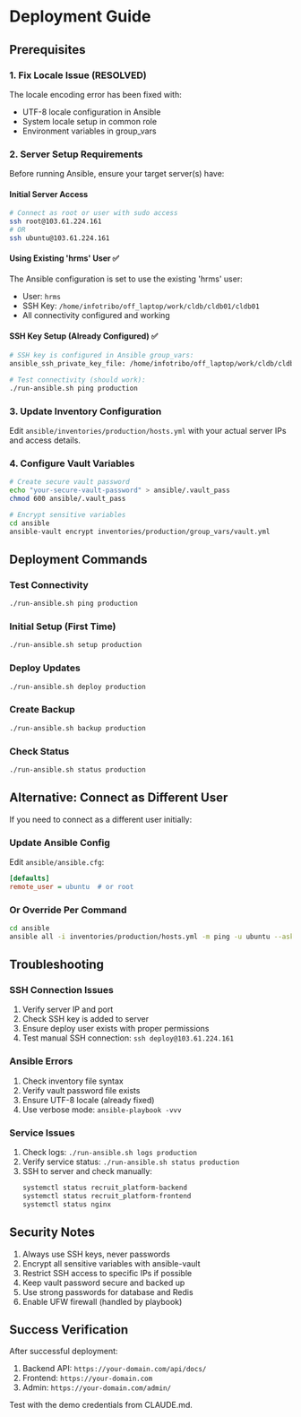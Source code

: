 # Deployment Guide

## Prerequisites

### 1. Fix Locale Issue (RESOLVED)
The locale encoding error has been fixed with:
- UTF-8 locale configuration in Ansible
- System locale setup in common role
- Environment variables in group_vars

### 2. Server Setup Requirements

Before running Ansible, ensure your target server(s) have:

#### Initial Server Access
```bash
# Connect as root or user with sudo access
ssh root@103.61.224.161
# OR
ssh ubuntu@103.61.224.161
```

#### Using Existing 'hrms' User ✅
The Ansible configuration is set to use the existing 'hrms' user:
- User: `hrms`
- SSH Key: `/home/infotribo/off_laptop/work/cldb/cldb01/cldb01`
- All connectivity configured and working

#### SSH Key Setup (Already Configured) ✅
```bash
# SSH key is configured in Ansible group_vars:
ansible_ssh_private_key_file: /home/infotribo/off_laptop/work/cldb/cldb01/cldb01

# Test connectivity (should work):
./run-ansible.sh ping production
```

### 3. Update Inventory Configuration

Edit `ansible/inventories/production/hosts.yml` with your actual server IPs and access details.

### 4. Configure Vault Variables

```bash
# Create secure vault password
echo "your-secure-vault-password" > ansible/.vault_pass
chmod 600 ansible/.vault_pass

# Encrypt sensitive variables
cd ansible
ansible-vault encrypt inventories/production/group_vars/vault.yml
```

## Deployment Commands

### Test Connectivity
```bash
./run-ansible.sh ping production
```

### Initial Setup (First Time)
```bash
./run-ansible.sh setup production
```

### Deploy Updates
```bash
./run-ansible.sh deploy production
```

### Create Backup
```bash
./run-ansible.sh backup production
```

### Check Status
```bash
./run-ansible.sh status production
```

## Alternative: Connect as Different User

If you need to connect as a different user initially:

### Update Ansible Config
Edit `ansible/ansible.cfg`:
```ini
[defaults]
remote_user = ubuntu  # or root
```

### Or Override Per Command
```bash
cd ansible
ansible all -i inventories/production/hosts.yml -m ping -u ubuntu --ask-become-pass
```

## Troubleshooting

### SSH Connection Issues
1. Verify server IP and port
2. Check SSH key is added to server
3. Ensure deploy user exists with proper permissions
4. Test manual SSH connection: `ssh deploy@103.61.224.161`

### Ansible Errors
1. Check inventory file syntax
2. Verify vault password file exists
3. Ensure UTF-8 locale (already fixed)
4. Use verbose mode: `ansible-playbook -vvv`

### Service Issues
1. Check logs: `./run-ansible.sh logs production`
2. Verify service status: `./run-ansible.sh status production`
3. SSH to server and check manually:
   ```bash
   systemctl status recruit_platform-backend
   systemctl status recruit_platform-frontend
   systemctl status nginx
   ```

## Security Notes

1. Always use SSH keys, never passwords
2. Encrypt all sensitive variables with ansible-vault
3. Restrict SSH access to specific IPs if possible
4. Keep vault password secure and backed up
5. Use strong passwords for database and Redis
6. Enable UFW firewall (handled by playbook)

## Success Verification

After successful deployment:
1. Backend API: `https://your-domain.com/api/docs/`
2. Frontend: `https://your-domain.com`
3. Admin: `https://your-domain.com/admin/`

Test with the demo credentials from CLAUDE.md.